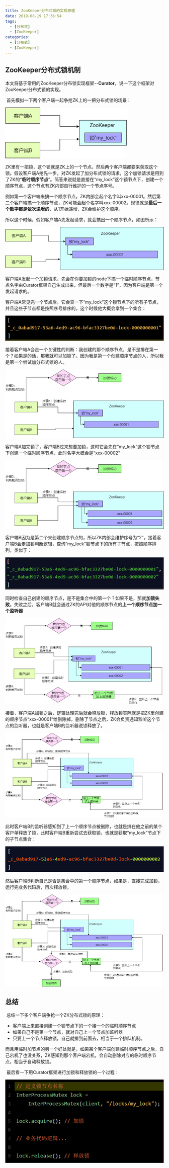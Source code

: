 ```yaml
---
title: ZooKeeper分布式锁的实现原理
date: 2019-08-19 17:36:54
tags:
  - [分布式]
  - [ZooKeeper]
categories:
  - [分布式]
  - [ZooKeeper]
---
```


## ZooKeeper分布式锁机制

​		本文将基于常用的ZooKeeper分布锁实现框架--**Curator**，说一下这个框架对ZooKeeper分布式锁的实现。

​		首先模拟一下两个客户端一起争抢ZK上的一把分布式锁的场景：

![场景](ZooKeeper分布式锁的实现原理/场景.png)

​		ZK里有一把锁，这个锁就是ZK上的一个节点。然后两个客户端都要来获取这个锁。假设客户端A抢先一步，对ZK发起了加分布式锁的请求，这个加锁请求是用到了ZK的“**临时顺序节点**”。简答来说就是直接在“my_lock”这个锁节点下，创建一个顺序节点，这个节点有ZK内部自行维护的一个节点序号。

​		例如第一个客户端来搞一个顺序节点，ZK内部会起个名字叫xxx-00001。然后第二个客户端搞一个顺序节点，ZK可能会起个名字叫xxx-00002。规律就是**最后一个数字都是依次递增的**，从1开始递增，ZK会维护这个顺序。

​		所以这个时候，假如客户端A先发起请求，就会搞出一个顺序节点，如图所示：

![场景2](ZooKeeper分布式锁的实现原理/场景2.png)

​		客户端A发起一个加锁请求，先会在你要加锁的node下搞一个临时顺序节点，节点名字由Curator框架自己生成出来，但最后一个数字是“1”，因为客户端是第一个发起请求的。

​		客户端A常见完一个节点后，它会查一下“my_lock”这个锁节点下的所有子节点，并且这些子节点都是按照序号排序的，这个时候他大概会拿到一个集合：

![集合](ZooKeeper分布式锁的实现原理/集合.png)

​		接着客户端A会走一个关键性的判断：我创建的那个顺序节点，是不是排在第一个？如果是的话，那我就可以加锁了。因为我是第一个创建顺序节点的人，所以我是第一个尝试加分布式锁的人。

![流程](ZooKeeper分布式锁的实现原理/流程.png)

​		客户端A加完锁了，客户端B过来想要加锁，这时它会先在“my_lock”这个锁节点下创建一个临时顺序节点，此时名字大概会是“xxx-00002”

![场景3](ZooKeeper分布式锁的实现原理/场景3.png)

​	客户端B因为是第二个来创建顺序节点的，所以ZK内部会维护序号为“2”。接着客户端B会走加锁判断逻辑，查询“my_lock”锁节点下的所有子节点，按照顺序排列，类似于：

![集合2](ZooKeeper分布式锁的实现原理/集合2.png)

​	同时检查自己创建的顺序节点，是不是集合中的第一个？如果不是，那就**加锁失败**。失败之后，客户端B就会通过ZK的API对他的顺序节点的**上一个顺序节点加一个监听器**

![流程2](ZooKeeper分布式锁的实现原理/流程2.png)

​	接着，客户端A加锁之后，逻辑处理完后就会释放锁，释放锁实际就是把ZK里创建的顺序节点“xxx-00001”给删除掉。删除了节点之后，ZK会负责通知监听这个节点的监听器，也就是客户端B的监听器说锁释放了。

![流程3](ZooKeeper分布式锁的实现原理/流程3.png)

​	此时客户端B的监听器感知到了上一个顺序节点被删除，也就是排在他之前的某个客户单释放了锁，此时客户端B重新尝试去获取锁，也就是获取“my_lock”节点下的子节点集合：

![集合3](ZooKeeper分布式锁的实现原理/集合3.png)

​	然后客户端B判断自己是否是集合中的第一个顺序节点，如果是，直接完成加锁，运行完业务代码后，再次释放锁。

![流程4](ZooKeeper分布式锁的实现原理/流程4.png)

## 总结

​	总结一下多个客户端争抢一个ZK分布式锁的原理：

- 客户端上来直接创建一个锁节点下的一个接一个的临时顺序节点
- 如果自己不是第一个节点，就对自己上一个节点加监听器
- 只要上一个节点释放锁，自己就排到前面去，相当于一个排队机制。

​    而且用临时加节点的另一个好处就是，如果某个客户端创建临时顺序节点之后，自己宕机了也没关系，ZK感知到那个客户端宕机，会自动删除对应的临时顺序节点，相当于自动释放锁。

​	最后看一下用Curator框架进行加锁和释放锁的一个过程：

![代码](ZooKeeper分布式锁的实现原理/代码.png)